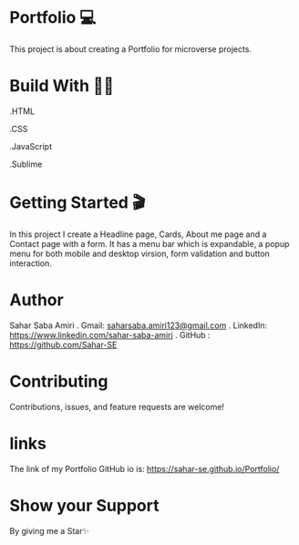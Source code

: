 # Portfolio 💻
This project is about creating a Portfolio for microverse projects.

# Build With 👩‍🔧
.HTML

.CSS

.JavaScript

.Sublime

# Getting Started 🎬
In this project I create a Headline page, Cards, About me page and a Contact page with a form. It has a menu bar which is expandable, a popup menu for both mobile and desktop virsion, form validation and button interaction. 

# Author
Sahar Saba Amiri
 . Gmail: saharsaba.amiri123@gmail.com
 . LinkedIn: https://www.linkedin.com/sahar-saba-amiri
 . GitHub : https://github.com/Sahar-SE

# Contributing
Contributions, issues, and feature requests are welcome!

# links
The link of my Portfolio GitHub io is:  https://sahar-se.github.io/Portfolio/

# Show your Support
By giving me a Star✨

